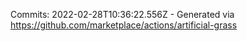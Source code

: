 Commits: 2022-02-28T10:36:22.556Z - Generated via https://github.com/marketplace/actions/artificial-grass
<br>
